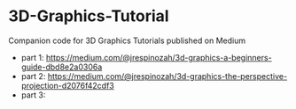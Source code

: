 # 3D-Graphics-Tutorial
Companion code for 3D Graphics Tutorials published on Medium 
- part 1: https://medium.com/@jrespinozah/3d-graphics-a-beginners-guide-dbd8e2a0306a
- part 2: https://medium.com/@jrespinozah/3d-graphics-the-perspective-projection-d2076f42cdf3
- part 3: 
